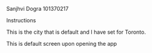 Sanjhvi Dogra
101370217

Instructions	

This is the city that is default and I have set for Toronto.








This is default screen upon opening the app



